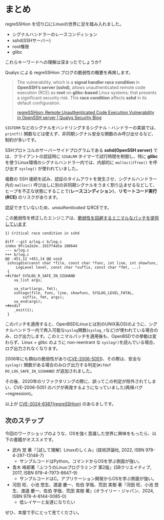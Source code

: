 # まとめ

regreSSHion を切り口にLinuxの世界に足を踏み入れました。

- シグナルハンドラーのレースコンディション
- sshd(SSHサーバー)
- root権限
- glibc

これらキーワードへの理解は深まったでしょうか?

Qualys による regreSSHion ブログの脆弱性の概要を再掲します。

> The vulnerability, which is a **signal handler race condition** in **OpenSSH’s server (sshd)**, allows unauthenticated remote code execution (RCE) as **root** on **glibc-based** Linux systems; that presents a significant security risk. This **race condition** affects **sshd** in its default configuration.
>
> [regreSSHion: Remote Unauthenticated Code Execution Vulnerability in OpenSSH server \| Qualys Security Blog](https://blog.qualys.com/vulnerabilities-threat-research/2024/07/01/regresshion-remote-unauthenticated-code-execution-vulnerability-in-openssh-server)

`SIGTERM` などのシグナルをハンドリングするシグナル・ハンドラーの実装では、`printf()` 関数などは使えず、非同期シグナル安全な関数のみ呼び出せるなど、制約が多いです。

SSHプロトコルのサーバーサイドプログラムである **sshd(OpenSSH server)** では、クライアントの認証時に `SIGALRM` タイマーで試行時間を制御し、特に **glibc** を使うLinux環境のシグナルハンドラー内では、内部的に `malloc()`/`free()` を呼び出す `syslog()` が使われていました。

複数の SSH 接続を試み、認証のタイムアウトを発生させ、シグナルハンドラー内の `malloc()` 呼び出しに別の非同期シグナルをうまく割り込ませるなどして、ヒープを不正な状態にすることで(**レースコンディション**)、**リモートコード実行(RCE)** のリスクがあります。

認証できていないため、*unauthenticated* なRCEです。


この脆弱性を修正したエンジニアは、[脆弱性を回避するミニマルなパッチを提供しています](https://marc.info/?l=oss-security&m=171982317624594)

```
1) Critical race condition in sshd

diff --git a/log.c b/log.c
index 9fc1a2e2e..191ff4a5a 100644
--- a/log.c
+++ b/log.c
@@ -451,12 +451,14 @@ void
 sshsigdie(const char *file, const char *func, int line, int showfunc,
     LogLevel level, const char *suffix, const char *fmt, ...)
 {
+#ifdef SYSLOG_R_SAFE_IN_SIGHAND
 	va_list args;
 
 	va_start(args, fmt);
 	sshlogv(file, func, line, showfunc, SYSLOG_LEVEL_FATAL,
 	    suffix, fmt, args);
 	va_end(args);
+#endif
 	_exit(1);
 }
```

このパッチを適用すると、OpenBSD(Linuxとは別のUNIX系OS)のように、シグナルハンドラー内で再入可能な`syslog`関数(`syslog_r`など)が使われている場合のみ、ログ出力します。このミニマルパッチを適用後も、OpenBSDでの挙動は変わらず、Linux + glibc のように non-reentrant な `syslog()`を読んでいる場合、ログ出力されなくなります。

2006年にも類似の脆弱性があり([CVE-2006-5051](https://cve.mitre.org/cgi-bin/cvename.cgi?name=CVE-2006-5051))、その際は、安全な `syslog()` 関数がある場合のみログ出力する判定(`#ifdef DO_LOG_SAFE_IN_SIGHAND`) が追加されました。

その後、2020年のリファクタリングの際に、誤ってこの判定が除外されてしまい、CVE-2006-5051 のバグが再発するようになっていました(再帰バグ=regression)。

以上が [CVE-2024-6387(regreSSHion)](https://nvd.nist.gov/vuln/detail/CVE-2024-6387) のあらましです。

## 次のステップ

今回のワークショップのような、OSを強く意識した世界に興味をもったら、以下の書籍がオススメです。

- 武内 覚 著『［試して理解］Linuxのしくみ』(技術評論社, 2022, ISBN 978-4-297-13148-7)
    - サンプルコードはPython。コマンドからOSを学ぶ側面が強い。
- 青木 峰郎著『ふつうのLinuxプログラミング 第2版』(SBクリエイティブ, 2017, ISBN 978-4-7973-8647-9)
    - サンプルコードはC。アプリケーション開発からOSを学ぶ側面が強い。
- 河田 旺、小池 悠生、渡邉 慶一、佐伯 学哉、荒田 実樹 著『河田 旺、小池 悠生、渡邉 慶一、佐伯 学哉、荒田 実樹 著』(オライリー・ジャパン、2024, ISBN 978-4-8144-0085-0)
    - 低レイヤーと友達になりたい

ぜひ、本屋で手にとって見てください。
